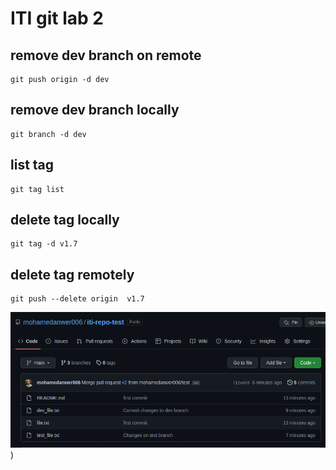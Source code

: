 # ITI git lab 2

## remove dev branch on remote

```
git push origin -d dev
```

## remove dev branch locally

```
git branch -d dev
```

## list tag

```
git tag list
```

## delete tag locally

```
git tag -d v1.7
```

## delete tag remotely

```
git push --delete origin  v1.7
```



![alt](assets/im.png))